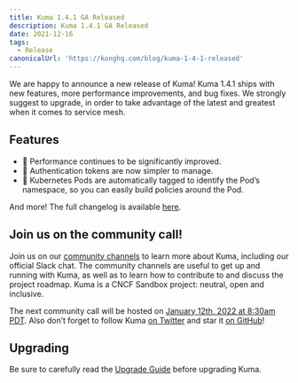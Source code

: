 ```yaml
---
title: Kuma 1.4.1 GA Released
description: Kuma 1.4.1 GA Released
date: 2021-12-16
tags:
  - Release
canonicalUrl: 'https://konghq.com/blog/kuma-1-4-1-released'
---
```


We are happy to announce a new release of Kuma! Kuma 1.4.1 ships with new features, more performance improvements, and bug fixes. We strongly suggest to upgrade, in order to take advantage of the latest and greatest when it comes to service mesh.

## Features

* 🚀 Performance continues to be significantly improved.
* 🚀 Authentication tokens are now simpler to manage.
* 🚀 Kubernetes Pods are automatically tagged to identify the Pod’s namespace, so you can easily build policies around the Pod.

And more! The full changelog is available [here](https://github.com/kumahq/kuma/blob/master/CHANGELOG.md).

## Join us on the community call!

Join us on our [community channels](https://kuma.io/community/) to learn more about Kuma, including our official Slack chat. The community channels are useful to get up and running with Kuma, as well as to learn how to contribute to and discuss the project roadmap. Kuma is a CNCF Sandbox project: neutral, open and inclusive.

The next community call will be hosted on [January 12th, 2022 at 8:30am PDT](https://kuma.io/community/). Also don’t forget to follow Kuma [on Twitter](https://twitter.com/kumamesh) and star it [on GitHub](https://github.com/kumahq/kuma)!

## Upgrading

Be sure to carefully read the [Upgrade Guide](https://github.com/kumahq/kuma/blob/master/UPGRADE.md) before upgrading Kuma.

